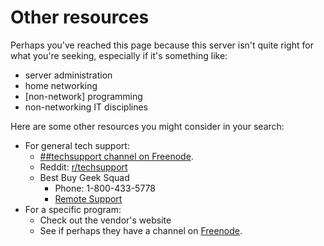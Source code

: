 # Other resources

Perhaps you've reached this page because this server isn't quite right for what you're seeking, especially if it's something like:
- server administration
- home networking
- [non-network] programming
- non-networking IT disciplines

Here are some other resources you might consider in your search:
- For general tech support:
  - [##techsupport channel on Freenode](https://webchat.freenode.net/?channels=##techsupport).
  - Reddit: [r/techsupport](https://www.reddit.com/r/techsupport/)
  - Best Buy Geek Squad
    - Phone: 1-800-433-5778
    - [Remote Support](https://www.bestbuy.com/services/remotesupport)
- For a specific program:
  - Check out the vendor's website
  - See if perhaps they have a channel on [Freenode](https://webchat.freenode.net).
